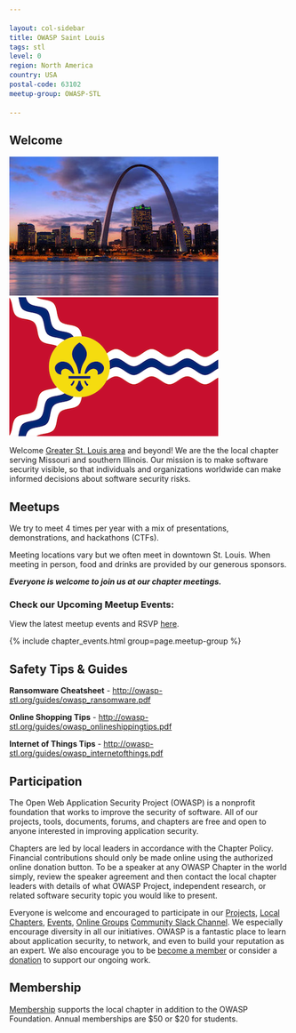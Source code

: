 ```yaml
---

layout: col-sidebar
title: OWASP Saint Louis
tags: stl
level: 0
region: North America
country: USA
postal-code: 63102
meetup-group: OWASP-STL

---
```


## Welcome

![OWASP Saint Louis](assets/images/stl-skyline.jpg) ![OWASP Saint Louis](assets/images/stl-flag.png)

Welcome [Greater St. Louis area](https://en.wikipedia.org/wiki/Greater_St._Louis) and beyond!  We are the the local 
chapter serving Missouri and southern Illinois.  Our mission is to make software security visible, so that individuals 
and organizations worldwide can make informed decisions about software security risks.  

## Meetups

We try to meet 4 times per year with a mix of presentations, demonstrations, and hackathons (CTFs).

Meeting locations vary but we often meet in downtown St. Louis.  When meeting in person, food and drinks are provided 
by our generous sponsors.

_**Everyone is welcome to join us at our chapter meetings.**_

### Check our Upcoming Meetup Events:
View the latest meetup events and RSVP [here](https://www.meetup.com/OWASP-STL/events/).

{% include chapter_events.html group=page.meetup-group %}

## Safety Tips & Guides

**Ransomware Cheatsheet** - <http://owasp-stl.org/guides/owasp_ransomware.pdf>

**Online Shopping Tips** - <http://owasp-stl.org/guides/owasp_onlineshippingtips.pdf>

**Internet of Things Tips** - <http://owasp-stl.org/guides/owasp_internetofthings.pdf>

## Participation

The Open Web Application Security Project (OWASP) is a nonprofit foundation that works to improve the security of 
software. All of our projects, tools, documents, forums, and chapters are free and open to anyone interested in 
improving application security. 

Chapters are led by local leaders in accordance with the 
Chapter Policy. Financial contributions should only be 
made online using the authorized online donation button. To be a speaker at any OWASP Chapter in the world simply,
review the speaker agreement and then contact the local chapter leaders with details 
of what OWASP Project, independent research, or related software security topic you would like to present.

Everyone is welcome and encouraged to participate in our [Projects](/projects), [Local Chapters](/chapters), 
[Events](/events), [Online Groups](https://groups.google.com/a/owasp.com/) 
[Community Slack Channel](https://owasp.slack.com/). We especially encourage diversity in all our initiatives. OWASP is 
a fantastic place to learn about application security, to network, and even to build your reputation as an expert. We 
also encourage you to be [become a member](/membership) or consider a [donation](/donate) to support our ongoing work.

## Membership

[Membership](/membership) supports the local chapter in addition to the OWASP Foundation.  Annual memberships are $50 
or $20 for students.
